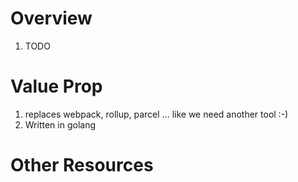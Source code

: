 # Overview
1. TODO

# Value Prop
1. replaces webpack, rollup, parcel ... like we need another tool :-)
1. Written in golang


# Other Resources
